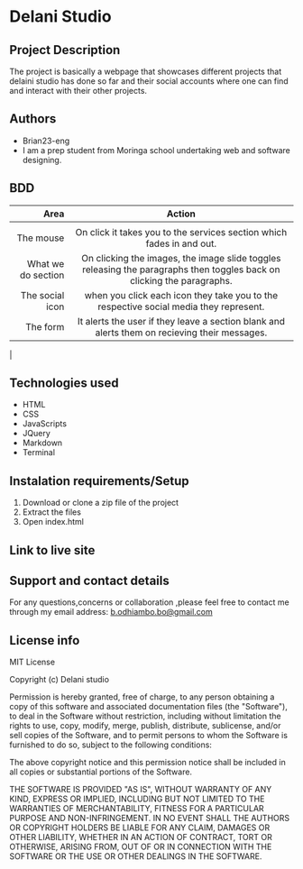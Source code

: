 # Delani Studio
## Project Description
The project is basically a webpage that showcases different projects that delaini studio has done so far and their social accounts where one can find and interact with their other projects.

## Authors
* Brian23-eng
* I am a prep student from Moringa school undertaking web and software designing.

## BDD

 |   Area         |     Action                     |
| --------------: | :-----------------------------: |
|  |  |
|The mouse        | On click it takes you to the services section which fades in and out.
|What we do section| On clicking the images, the image   slide toggles releasing the paragraphs then toggles back on clicking the paragraphs.
|The social icon| when you click each icon they take you to the respective social media they represent.
|The form | It alerts the user if they leave a section blank and alerts them on recieving their messages.
|

## Technologies used
* HTML
* CSS
* JavaScripts
* JQuery
* Markdown
* Terminal

## Instalation requirements/Setup
1. Download or clone a zip file of the project
2. Extract the files
3. Open index.html

## Link to live site

## Support and contact details
For any questions,concerns or collaboration ,please feel free to contact me through my email address: b.odhiambo.bo@gmail.com

## License info
MIT License

Copyright (c) Delani studio

Permission is hereby granted, free of charge, to any person obtaining a copy of this software and associated documentation files (the "Software"), to deal in the Software without restriction, including without limitation the rights to use, copy, modify, merge, publish, distribute, sublicense, and/or sell copies of the Software, and to permit persons to whom the Software is furnished to do so, subject to the following conditions:

The above copyright notice and this permission notice shall be included in all copies or substantial portions of the Software.

THE SOFTWARE IS PROVIDED "AS IS", WITHOUT WARRANTY OF ANY KIND, EXPRESS OR IMPLIED, INCLUDING BUT NOT LIMITED TO THE WARRANTIES OF MERCHANTABILITY, FITNESS FOR A PARTICULAR PURPOSE AND NON-INFRINGEMENT. IN NO EVENT SHALL THE AUTHORS OR COPYRIGHT HOLDERS BE LIABLE FOR ANY CLAIM, DAMAGES OR OTHER LIABILITY, WHETHER IN AN ACTION OF CONTRACT, TORT OR OTHERWISE, ARISING FROM, OUT OF OR IN CONNECTION WITH THE SOFTWARE OR THE USE OR OTHER DEALINGS IN THE SOFTWARE.




